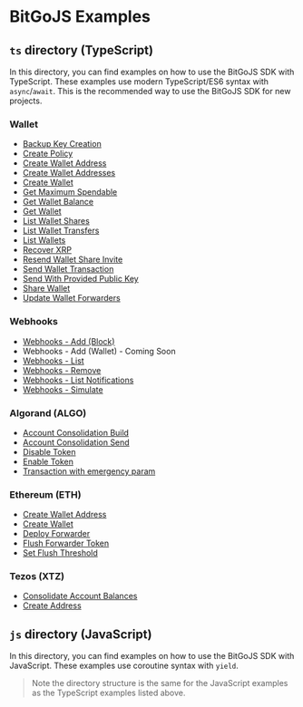 # BitGoJS Examples

## `ts` directory (TypeScript)

In this directory, you can find examples on how to use the BitGoJS SDK with TypeScript. These examples use modern TypeScript/ES6 syntax with `async`/`await`. This is the recommended way to use the BitGoJS SDK for new projects.

### Wallet

- [Backup Key Creation](./ts/backup-key-creation.ts)
- [Create Policy](./ts/create-policy.ts)
- [Create Wallet Address](./ts/create-wallet-address.ts)
- [Create Wallet Addresses](./ts/create-wallet-addresses.ts)
- [Create Wallet](./ts/create-wallet.ts)
- [Get Maximum Spendable](./ts/get-maximum-spendable.ts)
- [Get Wallet Balance](./ts/get-wallet-balance.ts)
- [Get Wallet](./ts/get-wallet.ts)
- [List Wallet Shares](./ts/list-wallet-shares.ts)
- [List Wallet Transfers](./ts/list-wallet-transfers.ts)
- [List Wallets](./ts/list-wallets.ts)
- [Recover XRP](./ts/recover-xrp.ts)
- [Resend Wallet Share Invite](./ts/resend-wallet-share-invite.ts)
- [Send Wallet Transaction](./ts/send-wallet-transaction.ts)
- [Send With Provided Public Key](./ts/send-with-provided-public-keys.ts)
- [Share Wallet](./ts/share-wallet.ts)
- [Update Wallet Forwarders](./ts/update-wallet-forwarders.ts)

### Webhooks

- [Webhooks - Add (Block)](./ts/webhooks-block-add.ts)
- Webhooks - Add (Wallet) - Coming Soon
- [Webhooks - List](./ts/webhooks-list.ts)
- [Webhooks - Remove](./ts/webhooks-remove.ts)
- [Webhooks - List Notifications](./ts/webhooks-list-notifications.ts)
- [Webhooks - Simulate](./ts/webhooks-simulate.ts)

### Algorand (ALGO)

- [Account Consolidation Build](./ts/algo/account-consolidation-build.ts)
- [Account Consolidation Send](./ts/algo/account-consolidation-send.ts)
- [Disable Token](./ts/algo/disable-token.ts)
- [Enable Token](./ts/algo/enable-token.ts)
- [Transaction with emergency param](./ts/algo/transaction-with-emergency-param.ts)

### Ethereum (ETH)

- [Create Wallet Address](./ts/eth/create-wallet-address.ts)
- [Create Wallet](./ts/eth/create-wallet.ts)
- [Deploy Forwarder](./ts/eth/deployForwarder.ts)
- [Flush Forwarder Token](./ts/eth/flushForwarderToken.ts)
- [Set Flush Threshold](./ts/eth/set-flush-threshold.ts)

### Tezos (XTZ)

- [Consolidate Account Balances](./ts/xtz/consolidate-account-balances.ts)
- [Create Address](./ts/xtz/create-address.ts)

## `js` directory (JavaScript)

In this directory, you can find examples on how to use the BitGoJS SDK with JavaScript. These examples use coroutine syntax with `yield`.

> Note the directory structure is the same for the JavaScript examples as the TypeScript examples listed above.
